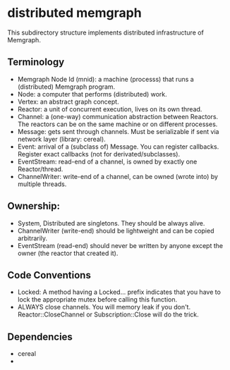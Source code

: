 
# distributed memgraph

This subdirectory structure implements distributed infrastructure of Memgraph.

## Terminology

* Memgraph Node Id (mnid): a machine (processs) that runs a (distributed) Memgraph program.
* Node: a computer that performs (distributed) work.
* Vertex: an abstract graph concept.
* Reactor: a unit of concurrent execution, lives on its own thread.
* Channel: a (one-way) communication abstraction between Reactors. The reactors can be on the same machine or on different processes.
* Message: gets sent through channels. Must be serializable if sent via network layer (library: cereal).
* Event: arrival of a (subclass of) Message. You can register callbacks. Register exact callbacks (not for derivated/subclasses).
* EventStream: read-end of a channel, is owned by exactly one Reactor/thread.
* ChannelWriter: write-end of a channel, can be owned (wrote into) by multiple threads.

## Ownership:

* System, Distributed are singletons. They should be always alive.
* ChannelWriter (write-end) should be lightweight and can be copied arbitrarily.
* EventStream (read-end) should never be written by anyone except the owner (the reactor that created it).

## Code Conventions

* Locked: A method having a Locked... prefix indicates that you
  have to lock the appropriate mutex before calling this function.
* ALWAYS close channels. You will memory leak if you don't.
  Reactor::CloseChannel or Subscription::Close will do the trick.

## Dependencies

* cereal
* <other memgraph dependencies>